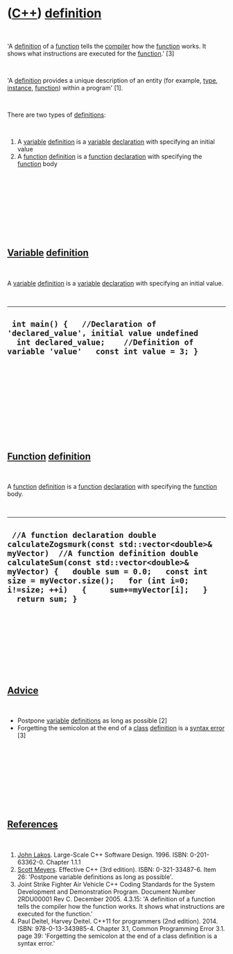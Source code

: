 



 

 

 

 

 

([C++](Cpp.htm)) [definition](CppDefinition.htm)
================================================

 

'A [definition](CppDefinition.htm) of a [function](CppFunction.htm)
tells the [compiler](CppCompiler.htm) how the
[function](CppFunction.htm) works. It shows what instructions are
executed for the [function](CppFunction.htm).' \[3\]

 

'A [definition](CppDefinition.htm) provides a unique description of an
entity (for example, [type](CppDataType.htm),
[instance](CppInstance.htm), [function](CppFunction.htm)) within a
program' \[1\].

 

There are two types of [definitions](CppDefinition.htm):

 

1.  A [variable](CppVariable.htm) [definition](CppDefinition.htm) is a
    [variable](CppVariable.htm) [declaration](CppDeclaration.htm) with
    specifying an initial value
2.  A [function](CppFunction.htm) [definition](CppDefinition.htm) is a
    [function](CppFunction.htm) [declaration](CppDeclaration.htm) with
    specifying the [function](CppFunction.htm) body

 

 

 

 

 

[Variable](CppVariable.htm) [definition](CppDefinition.htm)
-----------------------------------------------------------

 

A [variable](CppVariable.htm) [definition](CppDefinition.htm) is a
[variable](CppVariable.htm) [declaration](CppDeclaration.htm) with
specifying an initial value.

 

  ------------------------------------------------------------------------------------------------------------------------------------------------------------------
  ` int main() {   //Declaration of 'declared_value', initial value undefined    int declared_value;    //Definition of variable 'value'   const int value = 3; }`
  ------------------------------------------------------------------------------------------------------------------------------------------------------------------

 

 

 

 

 

 

[Function](CppFunction.htm) [definition](CppDefinition.htm)
-----------------------------------------------------------

 

A [function](CppFunction.htm) [definition](CppDefinition.htm) is a
[function](CppFunction.htm) [declaration](CppDeclaration.htm) with
specifying the [function](CppFunction.htm) body.

 

  -------------------------------------------------------------------------------------------------------------------------------------------------------------------------------------------------------------------------------------------------------------------------------------------------------------------
  ` //A function declaration double calculateZogsmurk(const std::vector<double>& myVector)  //A function definition double calculateSum(const std::vector<double>& myVector) {   double sum = 0.0;   const int size = myVector.size();   for (int i=0; i!=size; ++i)   {     sum+=myVector[i];   }   return sum; }`
  -------------------------------------------------------------------------------------------------------------------------------------------------------------------------------------------------------------------------------------------------------------------------------------------------------------------

 

 

 

 

 

[Advice](CppAdvice.htm)
-----------------------

 

-   Postpone [variable](CppVariable.htm)
    [definitions](CppDefinition.htm) as long as possible \[2\]
-   Forgetting the semicolon at the end of a [class](CppClass.htm)
    [definition](CppDefinition.htm) is a [syntax
    error](CppSyntaxError.htm) \[3\]

 

 

 

 

 

[References](CppReferences.htm)
-------------------------------

 

1.  [John Lakos](CppJohnLakos.htm). Large-Scale C++ Software Design.
    1996. ISBN: 0-201-63362-0. Chapter 1.1.1
2.  [Scott Meyers](CppScottMeyers.htm). Effective C++ (3rd edition).
    ISBN: 0-321-33487-6. Item 26: 'Postpone variable definitions as long
    as possible'.
3.  Joint Strike Fighter Air Vehicle C++ Coding Standards for the System
    Development and Demonstration Program. Document Number 2RDU00001
    Rev C. December 2005. 4.3.15: 'A definition of a function tells the
    compiler how the function works. It shows what instructions are
    executed for the function.'
4.  Paul Deitel, Harvey Deitel. C++11 for programmers (2nd edition).
    2014. ISBN: 978-0-13-343985-4. Chapter 3.1, Common Programming
    Error 3.1. page 39: 'Forgetting the semicolon at the end of a class
    definition is a syntax error.'

 

 

 

 

 





 



